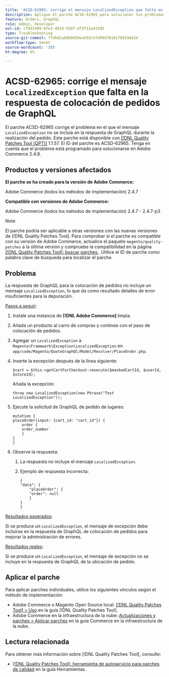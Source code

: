 ```yaml
---
title: 'ACSD-62965: corrige el mensaje LocalizedException que falta en la respuesta de colocación de pedidos de GraphQL'
description: Aplique el parche ACSD-62965 para solucionar los problemas de Adobe Commerce en los que el mensaje LocalizedException no se incluía en la respuesta de GraphQL durante la realización del pedido.
feature: Orders, GraphQL
role: Admin, Developer
exl-id: cf9d1409-6fe3-4019-9207-df5f12a41505
type: Troubleshooting
source-git-commit: 7fdb02a6d89d50ea593c5fd99d78101f89198424
workflow-type: tm+mt
source-wordcount: '355'
ht-degree: 0%

---
```


# ACSD-62965: corrige el mensaje `LocalizedException` que falta en la respuesta de colocación de pedidos de GraphQL

El parche ACSD-62965 corrige el problema en el que el mensaje `LocalizedException` no se incluía en la respuesta de GraphQL durante la realización del pedido. Este parche está disponible con [[!DNL Quality Patches Tool (QPT)]](/help/tools/quality-patches-tool/quality-patches-tool-to-self-serve-quality-patches.md) 1.1.57. El ID del parche es ACSD-62965. Tenga en cuenta que el problema está programado para solucionarse en Adobe Commerce 2.4.8.

## Productos y versiones afectados

**El parche se ha creado para la versión de Adobe Commerce:**

Adobe Commerce (todos los métodos de implementación) 2.4.7

**Compatible con versiones de Adobe Commerce:**

Adobe Commerce (todos los métodos de implementación) 2.4.7 - 2.4.7-p3

>[!NOTE]
>
>El parche podría ser aplicable a otras versiones con las nuevas versiones de [!DNL Quality Patches Tool]. Para comprobar si el parche es compatible con su versión de Adobe Commerce, actualice el paquete `magento/quality-patches` a la última versión y compruebe la compatibilidad en la página [[!DNL Quality Patches Tool]: buscar parches ](https://experienceleague.adobe.com/tools/commerce-quality-patches/index.html?lang=es). Utilice el ID de parche como palabra clave de búsqueda para localizar el parche.

## Problema

La respuesta de GraphQL para la colocación de pedidos no incluye un mensaje `LocalizedException`, lo que da como resultado detalles de error insuficientes para la depuración.

<u>Pasos a seguir</u>:

1. Instale una instancia de **[!DNL Adobe Commerce]** limpia.
1. Añada un producto al carro de compras y continúe con el paso de colocación de pedidos.
1. Agregar un `LocalizedException` a `Magento\Framework\Exception\LocalizedException` en `app/code/Magento/QuoteGraphQl/Model/Resolver/PlaceOrder.php`.
1. Inserte la excepción después de la línea siguiente:

   ```
   $cart = $this->getCartForCheckout->execute($maskedCartId, $userId, $storeId);
   ```

   Añada la excepción:

   ```
   throw new LocalizedException(new Phrase("Test LocalizedException"));
   ```

1. Ejecute la solicitud de GraphQL de pedido de lugares:

   ```
   mutation {
   placeOrder(input: {cart_id: "cart_id"}) {
       order {
       order_number
       }
   }
   }
   ```

1. Observe la respuesta:
   1. La respuesta no incluye el mensaje `LocalizedException`.
   1. Ejemplo de respuesta incorrecta:

      ```
      {
      "data": {
          "placeOrder": {
          "order": null
          }
      }
      }
      ```

<u>Resultados esperados</u>:

Si se produce un `LocalizedException`, el mensaje de excepción debe incluirse en la respuesta de GraphQL de colocación de pedidos para mejorar la administración de errores.

<u>Resultados reales</u>:

Si se produce un `LocalizedException`, el mensaje de excepción no se incluye en la respuesta de GraphQL de la ubicación de pedido.

## Aplicar el parche

Para aplicar parches individuales, utilice los siguientes vínculos según el método de implementación:

* Adobe Commerce o Magento Open Source local: [[!DNL Quality Patches Tool] > Uso](/help/tools/quality-patches-tool/usage.md) en la guía [!DNL Quality Patches Tool].
* Adobe Commerce en la infraestructura de la nube: [Actualizaciones y parches > Aplicar parches](https://experienceleague.adobe.com/docs/commerce-cloud-service/user-guide/develop/upgrade/apply-patches.html?lang=es) en la guía Commerce en la infraestructura de la nube.

## Lectura relacionada

Para obtener más información sobre [!DNL Quality Patches Tool], consulte:

* [[!DNL Quality Patches Tool]: herramienta de autoservicio para parches de calidad](/help/tools/quality-patches-tool/quality-patches-tool-to-self-serve-quality-patches.md) en la guía Herramientas.
